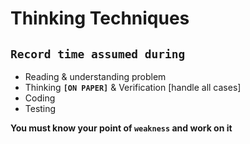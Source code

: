 # Thinking Techniques
## `Record time assumed during` 
- Reading & understanding problem
- Thinking **`[ON PAPER]`** & Verification [handle all cases]
- Coding
- Testing

**You must know your point of `weakness` and work on it**
